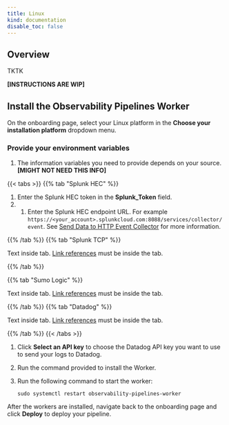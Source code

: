 ```yaml
---
title: Linux
kind: documentation
disable_toc: false
---
```


## Overview

TKTK

**[INSTRUCTIONS ARE WIP]**

## Install the Observability Pipelines Worker

On the onboarding page, select your Linux platform in the **Choose your installation platform** dropdown menu.

### Provide your environment variables

1. The information variables you need to provide depends on your source. **[MIGHT NOT NEED THIS INFO]**

{{< tabs >}}
{{% tab "Splunk HEC" %}}

1. Enter the Splunk HEC token in the **Splunk_Token** field.
1. 1. Enter the Splunk HEC endpoint URL. For example `https://<your_account>.splunkcloud.com:8088/services/collector/event`. See [Send Data to HTTP Event Collector][1] for more information.

[1]: https://docs.splunk.com/Documentation/Splunk/latest/Data/UsetheHTTPEventCollector#Send_data_to_HTTP_Event_Collector

{{% /tab %}}
{{% tab "Splunk TCP" %}}

Text inside tab. [Link references][1] must be inside the tab.

[1]: /agent/guide/agent-commands/

{{% /tab %}}

{{% tab "Sumo Logic" %}}

Text inside tab. [Link references][1] must be inside the tab.

[1]: /agent/guide/agent-commands/

{{% /tab %}}
{{% tab "Datadog" %}}

Text inside tab. [Link references][1] must be inside the tab.

[1]: /agent/guide/agent-commands/

{{% /tab %}}
{{< /tabs >}}

1. Click **Select an API key** to choose the Datadog API key you want to use to send your logs to Datadog.
1. Run the command provided to install the Worker.
1. Run the following command to start the worker:

    ```
    sudo systemctl restart observability-pipelines-worker
    ```

After the workers are installed, navigate back to the onboarding page and click **Deploy** to deploy your pipeline.